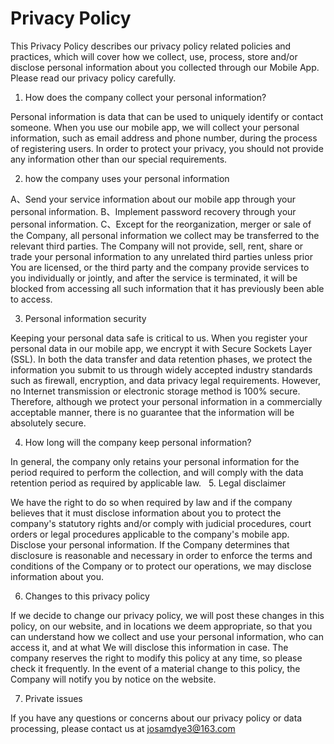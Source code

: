 
# Privacy Policy

This Privacy Policy describes our privacy policy related policies and practices, which will cover how we collect, use, process, store and/or disclose personal information about you collected through our Mobile App. Please read our privacy policy carefully.

1. How does the company collect your personal information?

Personal information is data that can be used to uniquely identify or contact someone.
When you use our mobile app, we will collect your personal information, such as email address and phone number, during the process of registering users. In order to protect your privacy, you should not provide any information other than our special requirements.

2. how the company uses your personal information

A、Send your service information about our mobile app through your personal information.
B、Implement password recovery through your personal information.
C、Except for the reorganization, merger or sale of the Company, all personal information we collect may be transferred to the relevant third parties. The Company will not provide, sell, rent, share or trade your personal information to any unrelated third parties unless prior You are licensed, or the third party and the company provide services to you individually or jointly, and after the service is terminated, it will be blocked from accessing all such information that it has previously been able to access.
 


3. Personal information security

Keeping your personal data safe is critical to us. When you register your personal data in our mobile app, we encrypt it with Secure Sockets Layer (SSL).
In both the data transfer and data retention phases, we protect the information you submit to us through widely accepted industry standards such as firewall, encryption, and data privacy legal requirements.
However, no Internet transmission or electronic storage method is 100% secure. Therefore, although we protect your personal information in a commercially acceptable manner, there is no guarantee that the information will be absolutely secure.

4. How long will the company keep personal information?

In general, the company only retains your personal information for the period required to perform the collection, and will comply with the data retention period as required by applicable law.
 
5. Legal disclaimer

We have the right to do so when required by law and if the company believes that it must disclose information about you to protect the company's statutory rights and/or comply with judicial procedures, court orders or legal procedures applicable to the company's mobile app. Disclose your personal information.
If the Company determines that disclosure is reasonable and necessary in order to enforce the terms and conditions of the Company or to protect our operations, we may disclose information about you.

6. Changes to this privacy policy

If we decide to change our privacy policy, we will post these changes in this policy, on our website, and in locations we deem appropriate, so that you can understand how we collect and use your personal information, who can access it, and at what We will disclose this information in case.
The company reserves the right to modify this policy at any time, so please check it frequently. In the event of a material change to this policy, the Company will notify you by notice on the website.

7. Private issues

If you have any questions or concerns about our privacy policy or data processing, please contact us at josamdye3@163.com
